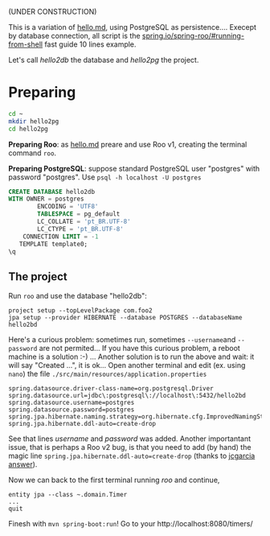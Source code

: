 (UNDER CONSTRUCTION)

This is a variation of [hello.md](hello.md), using PostgreSQL as persistence.... Execept by database connection, all script is the [spring.io/spring-roo/#running-from-shell](http://projects.spring.io/spring-roo/#running-from-shell) fast guide 10 lines example.

Let's call *hello2db* the database and *hello2pg* the project.

# Preparing

```sh
cd ~
mkdir hello2pg 
cd hello2pg
```

**Preparing Roo**: as [hello.md](hello.md) preare and use Roo v1, creating the terminal command `roo`.

**Preparing PostgreSQL**:  suppose standard PostgreSQL user "postgres" with password "postgres". Use `psql -h localhost -U postgres` 

```sql
CREATE DATABASE hello2db
WITH OWNER = postgres
        ENCODING = 'UTF8'
        TABLESPACE = pg_default
        LC_COLLATE = 'pt_BR.UTF-8'
        LC_CTYPE = 'pt_BR.UTF-8'
    CONNECTION LIMIT = -1
   TEMPLATE template0;
\q
```

## The project

Run `roo` and use the database "hello2db":

```
project setup --topLevelPackage com.foo2
jpa setup --provider HIBERNATE --database POSTGRES --databaseName hello2bd
```

Here's a curious problem: sometimes run, sometimes `--username`and `--password` are not permited... If you have this curious problem, a reboot machine is a solution :-) ... Another solution is to run the above and wait: it will say "Created ...", it is ok... Open another terminal and edit (ex. using `nano`) the file `./src/main/resources/application.properties`

```
spring.datasource.driver-class-name=org.postgresql.Driver
spring.datasource.url=jdbc\:postgresql\://localhost\:5432/hello2bd
spring.datasource.username=postgres
spring.datasource.password=postgres
spring.jpa.hibernate.naming.strategy=org.hibernate.cfg.ImprovedNamingStrategy
spring.jpa.hibernate.ddl-auto=create-drop
```
See that lines *username* and *password* was added.
Another importantant issue, that is perhaps a Roo v2 bug, is that you need to add (by hand) the magic line `spring.jpa.hibernate.ddl-auto=create-drop` (thanks to  [jcgarcia answer](http://stackoverflow.com/a/41180447)).

Now we can back to the first terminal running *roo* and continue,

```
entity jpa --class ~.domain.Timer
...
quit
```
Finesh with `mvn spring-boot:run`!
Go to your http://localhost:8080/timers/
